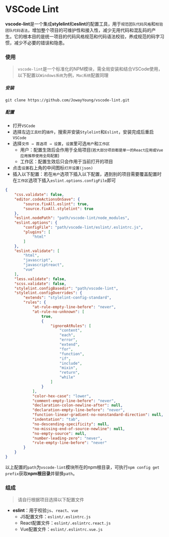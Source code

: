 # VSCode Lint

**vscode-lint**是一个集成**stylelint**和**eslint**的配置工具，用于`规范团队代码风格`和`校验团队代码语法`，增加整个项目的可维护性和接入性，减少无用代码和混乱码的产生。它的根本目的是统一项目的代码风格规范和代码语法校验，养成规范的码字习惯，减少不必要的错误和隐患。

### 使用

> `vscode-lint`是一个标准化的NPM模块，需全局安装和结合VSCode使用，以下配置以`Windows系统`为例，`Mac系统`配置同理

##### 安装

`git clone https://github.com/JowayYoung/vscode-lint.git`

##### 配置

- 打开`VSCode`
- 选择左边`工具栏`的`插件`，搜索并安装`Stylelint`和`Eslint`，安装完成后重启`VSCode`
- 选择`文件 → 首选项 → 设置`，`设置`里可选`用户`和`工作区`
	- 用户：配置生效后会作用于全局项目(`若大部分项目都是单一的React应用或Vue应用推荐使用全局配置`)
	- 工作区：配置生效后只会作用于当前打开的项目
- 点击`设置`右上角的中间图标`打开设置(json)`
- 插入以下配置：若在`用户`选项下插入以下配置，遇到别的项目需要覆盖配置时在`工作区`选项下插入`eslint.options.configFile`即可

```json
{
    "css.validate": false,
    "editor.codeActionsOnSave": {
        "source.fixAll.eslint": true,
        "source.fixAll.stylelint": true
    },
    "eslint.nodePath": "path/vscode-lint/node_modules",
    "eslint.options": {
        "configFile": "path/vscode-lint/eslint/.eslintrc.js",
        "plugins": [
            "html"
        ]
    },
    "eslint.validate": [
        "html",
        "javascript",
        "javascriptreact",
        "vue"
    ],
    "less.validate": false,
    "scss.validate": false,
    "stylelint.configBasedir": "path/vscode-lint",
    "stylelint.configOverrides": {
        "extends": "stylelint-config-standard",
        "rules": {
            "at-rule-empty-line-before": "never",
            "at-rule-no-unknown": [
                true,
                {
                    "ignoreAtRules": [
                        "content",
                        "each",
                        "error",
                        "extend",
                        "for",
                        "function",
                        "if",
                        "include",
                        "mixin",
                        "return",
                        "while"
                    ]
                }
            ],
            "color-hex-case": "lower",
            "comment-empty-line-before": "never",
            "declaration-colon-newline-after": null,
            "declaration-empty-line-before": "never",
            "function-linear-gradient-no-nonstandard-direction": null,
            "indentation": "tab",
            "no-descending-specificity": null,
            "no-missing-end-of-source-newline": null,
            "no-empty-source": null,
            "number-leading-zero": "never",
            "rule-empty-line-before": "never"
        }
    }
}
```

以上配置的`path`为`vscode-lint`模块所在的npm根目录，可执行`npm config get prefix`获取**npm根目录**并替换`path`。

### 组成

> 请自行根据项目选择以下配置文件

- **eslint**：用于校验`js`、`react`、`vue`
	- JS配置文件：`eslint/.eslintrc.js`
	- React配置文件：`eslint/.eslintrc.react.js`
	- Vue配置文件：`eslint/.eslintrc.vue.js`